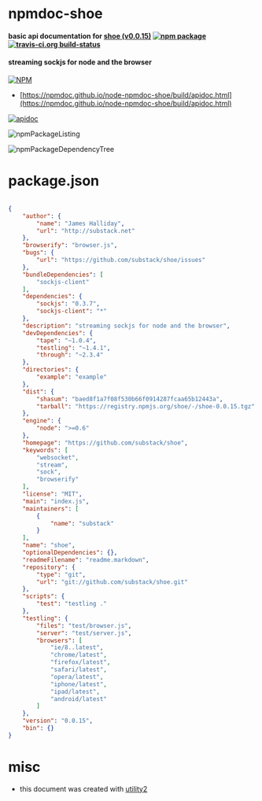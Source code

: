 # npmdoc-shoe

#### basic api documentation for  [shoe (v0.0.15)](https://github.com/substack/shoe)  [![npm package](https://img.shields.io/npm/v/npmdoc-shoe.svg?style=flat-square)](https://www.npmjs.org/package/npmdoc-shoe) [![travis-ci.org build-status](https://api.travis-ci.org/npmdoc/node-npmdoc-shoe.svg)](https://travis-ci.org/npmdoc/node-npmdoc-shoe)

#### streaming sockjs for node and the browser

[![NPM](https://nodei.co/npm/shoe.png?downloads=true&downloadRank=true&stars=true)](https://www.npmjs.com/package/shoe)

- [https://npmdoc.github.io/node-npmdoc-shoe/build/apidoc.html](https://npmdoc.github.io/node-npmdoc-shoe/build/apidoc.html)

[![apidoc](https://npmdoc.github.io/node-npmdoc-shoe/build/screenCapture.buildCi.browser.%252Ftmp%252Fbuild%252Fapidoc.html.png)](https://npmdoc.github.io/node-npmdoc-shoe/build/apidoc.html)

![npmPackageListing](https://npmdoc.github.io/node-npmdoc-shoe/build/screenCapture.npmPackageListing.svg)

![npmPackageDependencyTree](https://npmdoc.github.io/node-npmdoc-shoe/build/screenCapture.npmPackageDependencyTree.svg)



# package.json

```json

{
    "author": {
        "name": "James Halliday",
        "url": "http://substack.net"
    },
    "browserify": "browser.js",
    "bugs": {
        "url": "https://github.com/substack/shoe/issues"
    },
    "bundleDependencies": [
        "sockjs-client"
    ],
    "dependencies": {
        "sockjs": "0.3.7",
        "sockjs-client": "*"
    },
    "description": "streaming sockjs for node and the browser",
    "devDependencies": {
        "tape": "~1.0.4",
        "testling": "~1.4.1",
        "through": "~2.3.4"
    },
    "directories": {
        "example": "example"
    },
    "dist": {
        "shasum": "baed8f1a7f08f530b66f0914287fcaa65b12443a",
        "tarball": "https://registry.npmjs.org/shoe/-/shoe-0.0.15.tgz"
    },
    "engine": {
        "node": ">=0.6"
    },
    "homepage": "https://github.com/substack/shoe",
    "keywords": [
        "websocket",
        "stream",
        "sock",
        "browserify"
    ],
    "license": "MIT",
    "main": "index.js",
    "maintainers": [
        {
            "name": "substack"
        }
    ],
    "name": "shoe",
    "optionalDependencies": {},
    "readmeFilename": "readme.markdown",
    "repository": {
        "type": "git",
        "url": "git://github.com/substack/shoe.git"
    },
    "scripts": {
        "test": "testling ."
    },
    "testling": {
        "files": "test/browser.js",
        "server": "test/server.js",
        "browsers": [
            "ie/8..latest",
            "chrome/latest",
            "firefox/latest",
            "safari/latest",
            "opera/latest",
            "iphone/latest",
            "ipad/latest",
            "android/latest"
        ]
    },
    "version": "0.0.15",
    "bin": {}
}
```



# misc
- this document was created with [utility2](https://github.com/kaizhu256/node-utility2)
